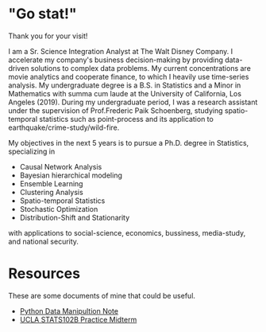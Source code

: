 # "Go stat!"

Thank you for your visit!

I am a Sr. Science Integration Analyst at The Walt Disney Company. I accelerate my company's business decision-making by providing data-driven solutions to complex data problems. My current concentrations are movie analytics and cooperate finance, to which I heavily use time-series analysis. My undergraduate degree is a B.S. in Statistics and a Minor in Mathematics with summa cum laude at the University of California, Los Angeles (2019). During my undergraduate period, I was a research assistant under the supervision of Prof.Frederic Paik Schoenberg, studying spatio-temporal statistics such as point-process and its application to earthquake/crime-study/wild-fire.

My objectives in the next 5 years is to pursue a Ph.D. degree in Statistics, specializing in

- Causal Network Analysis
- Bayesian hierarchical modeling
- Ensemble Learning
- Clustering Analysis
- Spatio-temporal Statistics
- Stochastic Optimization
- Distribution-Shift and Stationarity

with applications to social-science, economics, bussiness, media-study, and national security.

# Resources

These are some documents of mine that could be useful.

- [Python Data Manipultion Note](https://github.com/Gostat501/Python-Data-Manipulation-Note/blob/master/Data%20Manipulation%20Note.ipynb)
- [UCLA STATS102B Practice Midterm](https://github.com/Gostat501/gostat501.github.io/tree/master/file/2019.04_UCLA_STATS102B_practice_midterm)



